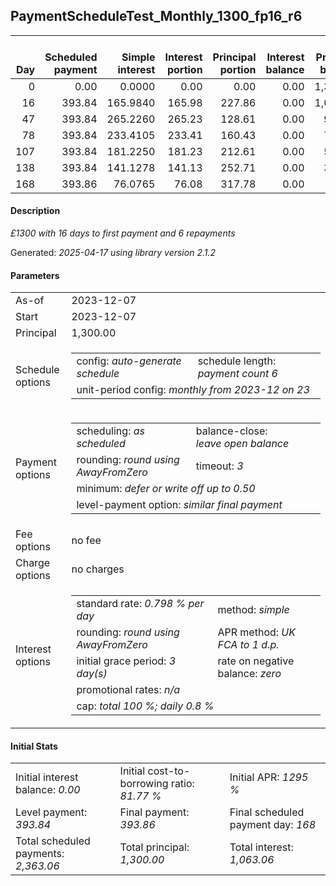 <h2>PaymentScheduleTest_Monthly_1300_fp16_r6</h2>
<table>
    <thead style="vertical-align: bottom;">
        <th style="text-align: right;">Day</th>
        <th style="text-align: right;">Scheduled payment</th>
        <th style="text-align: right;">Simple interest</th>
        <th style="text-align: right;">Interest portion</th>
        <th style="text-align: right;">Principal portion</th>
        <th style="text-align: right;">Interest balance</th>
        <th style="text-align: right;">Principal balance</th>
        <th style="text-align: right;">Total simple interest</th>
        <th style="text-align: right;">Total interest</th>
        <th style="text-align: right;">Total principal</th>
    </thead>
    <tr style="text-align: right;">
        <td class="ci00">0</td>
        <td class="ci01" style="white-space: nowrap;">0.00</td>
        <td class="ci02">0.0000</td>
        <td class="ci03">0.00</td>
        <td class="ci04">0.00</td>
        <td class="ci05">0.00</td>
        <td class="ci06">1,300.00</td>
        <td class="ci07">0.0000</td>
        <td class="ci08">0.00</td>
        <td class="ci09">0.00</td>
    </tr>
    <tr style="text-align: right;">
        <td class="ci00">16</td>
        <td class="ci01" style="white-space: nowrap;">393.84</td>
        <td class="ci02">165.9840</td>
        <td class="ci03">165.98</td>
        <td class="ci04">227.86</td>
        <td class="ci05">0.00</td>
        <td class="ci06">1,072.14</td>
        <td class="ci07">165.9840</td>
        <td class="ci08">165.98</td>
        <td class="ci09">227.86</td>
    </tr>
    <tr style="text-align: right;">
        <td class="ci00">47</td>
        <td class="ci01" style="white-space: nowrap;">393.84</td>
        <td class="ci02">265.2260</td>
        <td class="ci03">265.23</td>
        <td class="ci04">128.61</td>
        <td class="ci05">0.00</td>
        <td class="ci06">943.53</td>
        <td class="ci07">431.2100</td>
        <td class="ci08">431.21</td>
        <td class="ci09">356.47</td>
    </tr>
    <tr style="text-align: right;">
        <td class="ci00">78</td>
        <td class="ci01" style="white-space: nowrap;">393.84</td>
        <td class="ci02">233.4105</td>
        <td class="ci03">233.41</td>
        <td class="ci04">160.43</td>
        <td class="ci05">0.00</td>
        <td class="ci06">783.10</td>
        <td class="ci07">664.6204</td>
        <td class="ci08">664.62</td>
        <td class="ci09">516.90</td>
    </tr>
    <tr style="text-align: right;">
        <td class="ci00">107</td>
        <td class="ci01" style="white-space: nowrap;">393.84</td>
        <td class="ci02">181.2250</td>
        <td class="ci03">181.23</td>
        <td class="ci04">212.61</td>
        <td class="ci05">0.00</td>
        <td class="ci06">570.49</td>
        <td class="ci07">845.8454</td>
        <td class="ci08">845.85</td>
        <td class="ci09">729.51</td>
    </tr>
    <tr style="text-align: right;">
        <td class="ci00">138</td>
        <td class="ci01" style="white-space: nowrap;">393.84</td>
        <td class="ci02">141.1278</td>
        <td class="ci03">141.13</td>
        <td class="ci04">252.71</td>
        <td class="ci05">0.00</td>
        <td class="ci06">317.78</td>
        <td class="ci07">986.9733</td>
        <td class="ci08">986.98</td>
        <td class="ci09">982.22</td>
    </tr>
    <tr style="text-align: right;">
        <td class="ci00">168</td>
        <td class="ci01" style="white-space: nowrap;">393.86</td>
        <td class="ci02">76.0765</td>
        <td class="ci03">76.08</td>
        <td class="ci04">317.78</td>
        <td class="ci05">0.00</td>
        <td class="ci06">0.00</td>
        <td class="ci07">1,063.0498</td>
        <td class="ci08">1,063.06</td>
        <td class="ci09">1,300.00</td>
    </tr>
</table>
<h4>Description</h4>
<p><i>£1300 with 16 days to first payment and 6 repayments</i></p>
<p>Generated: <i>2025-04-17 using library version 2.1.2</i></p>
<h4>Parameters</h4>
<table>
    <tr>
        <td>As-of</td>
        <td>2023-12-07</td>
    </tr>
    <tr>
        <td>Start</td>
        <td>2023-12-07</td>
    </tr>
    <tr>
        <td>Principal</td>
        <td>1,300.00</td>
    </tr>
    <tr>
        <td>Schedule options</td>
        <td>
            <table>
                <tr>
                    <td>config: <i>auto-generate schedule</i></td>
                    <td>schedule length: <i><i>payment count</i> 6</i></td>
                </tr>
                <tr>
                    <td colspan="2" style="white-space: nowrap;">unit-period config: <i>monthly from 2023-12 on 23</i></td>
                </tr>
            </table>
        </td>
    </tr>
    <tr>
        <td>Payment options</td>
        <td>
            <table>
                <tr>
                    <td>scheduling: <i>as scheduled</i></td>
                    <td>balance-close: <i>leave&nbsp;open&nbsp;balance</i></td>
                </tr>
                <tr>
                    <td>rounding: <i>round using AwayFromZero</i></td>
                    <td>timeout: <i>3</i></td>
                </tr>
                <tr>
                    <td colspan='2'>minimum: <i>defer&nbsp;or&nbsp;write&nbsp;off&nbsp;up&nbsp;to&nbsp;0.50</i></td>
                </tr>
                <tr>
                    <td colspan='2'>level-payment option: <i>similar&nbsp;final&nbsp;payment</i></td>
                </tr>
            </table>
        </td>
    </tr>
    <tr>
        <td>Fee options</td>
        <td>no fee
        </td>
    </tr>
    <tr>
        <td>Charge options</td>
        <td>no charges
        </td>
    </tr>
    <tr>
        <td>Interest options</td>
        <td>
            <table>
                <tr>
                    <td>standard rate: <i>0.798 % per day</i></td>
                    <td>method: <i>simple</i></td>
                </tr>
                <tr>
                    <td>rounding: <i>round using AwayFromZero</i></td>
                    <td>APR method: <i>UK FCA to 1 d.p.</i></td>
                </tr>
                <tr>
                    <td>initial grace period: <i>3 day(s)</i></td>
                    <td>rate on negative balance: <i>zero</i></td>
                </tr>
                <tr>
                    <td colspan="2">promotional rates: <i><i>n/a</i></i></td>
                </tr>
                <tr>
                    <td colspan="2">cap: <i>total 100 %; daily 0.8 %</td>
                </tr>
            </table>
        </td>
    </tr>
</table>
<h4>Initial Stats</h4>
<table>
    <tr>
        <td>Initial interest balance: <i>0.00</i></td>
        <td>Initial cost-to-borrowing ratio: <i>81.77 %</i></td>
        <td>Initial APR: <i>1295 %</i></td>
    </tr>
    <tr>
        <td>Level payment: <i>393.84</i></td>
        <td>Final payment: <i>393.86</i></td>
        <td>Final scheduled payment day: <i>168</i></td>
    </tr>
    <tr>
        <td>Total scheduled payments: <i>2,363.06</i></td>
        <td>Total principal: <i>1,300.00</i></td>
        <td>Total interest: <i>1,063.06</i></td>
    </tr>
</table>
